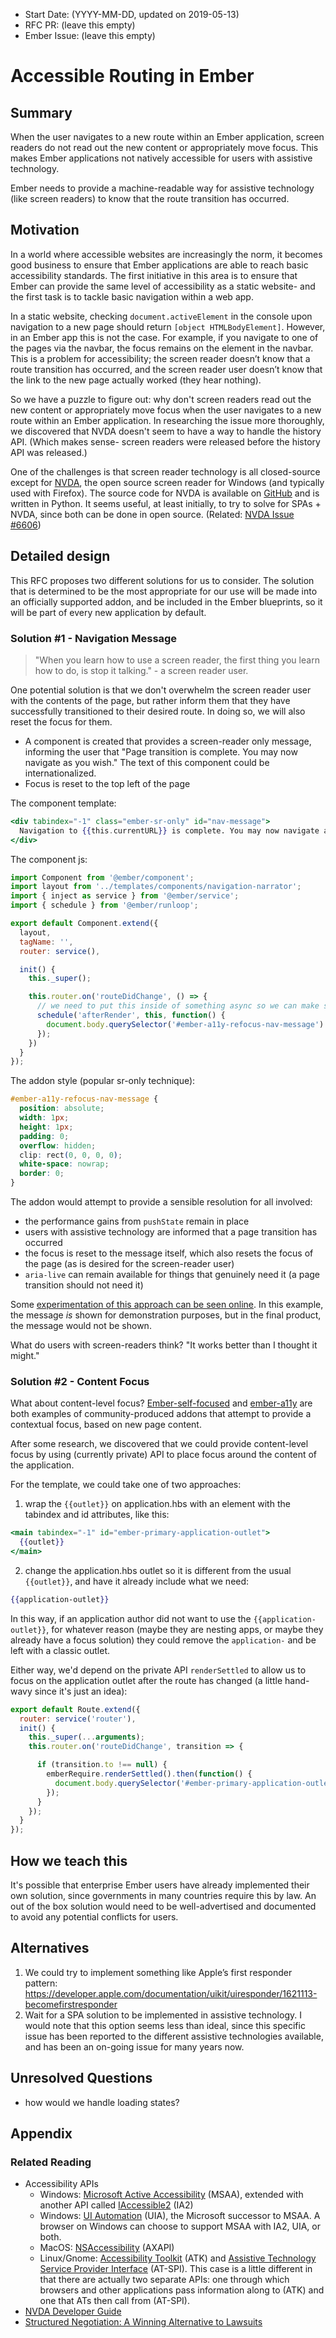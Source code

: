 - Start Date: (YYYY-MM-DD, updated on 2019-05-13)
- RFC PR: (leave this empty)
- Ember Issue: (leave this empty)

# Accessible Routing in Ember

## Summary

When the user navigates to a new route within an Ember application, screen readers do not read out the new content or appropriately move focus. This makes Ember applications not natively accessible for users with assistive technology.

Ember needs to provide a machine-readable way for assistive technology (like screen readers) to know that the route transition has occurred.

## Motivation

In a world where accessible websites are increasingly the norm, it becomes good business to ensure that Ember applications are able to reach basic accessibility standards. The first initiative in this area is to ensure that Ember can provide the same level of accessibility as a static website- and the first task is to tackle basic navigation within a web app.

In a static website, checking `document.activeElement` in the console upon navigation to a new page should return `[object HTMLBodyElement]`. However, in an Ember app this is not the case. For example, if you navigate to one of the pages via the navbar, the focus remains on the element in the navbar. This is a problem for accessibility; the screen reader doesn’t know that a route transition has occurred, and the screen reader user doesn’t know that the link to the new page actually worked (they hear nothing). 

So we have a puzzle to figure out: why don't screen readers read out the new content or appropriately move focus when the user navigates to a new route within an Ember application. In researching the issue more thoroughly, we discovered that NVDA doesn't seem to have a way to handle the history API. (Which makes sense- screen readers were released before the history API was released.)

One of the challenges is that screen reader technology is all closed-source except for [NVDA](https://www.nvaccess.org/), the open source screen reader for Windows (and typically used with Firefox). The source code for NVDA is available on [GitHub](https://github.com/nvaccess/nvda/) and is written in Python. It seems useful, at least initially, to try to solve for SPAs + NVDA, since both can be done in open source. (Related: [NVDA Issue #6606](https://github.com/nvaccess/nvda/issues/6606)) 

## Detailed design

This RFC proposes two different solutions for us to consider. The solution that is determined to be the most appropriate for our use will be made into an officially supported addon, and be included in the Ember blueprints, so it will be part of every new application by default. 

### Solution #1 - Navigation Message

> "When you learn how to use a screen reader, the first thing you learn how to do, is stop it talking." - a screen reader user. 

One potential solution is that we don't overwhelm the screen reader user with the contents of the page, but rather inform them that they have successfully transitioned to their desired route. In doing so, we will also reset the focus for them. 

- A component is created that provides a screen-reader only message, informing the user that "Page transition is complete. You may now navigate as you wish." The text of this component could be internationalized. 
- Focus is reset to the top left of the page

The component template: 

```hbs
<div tabindex="-1" class="ember-sr-only" id="nav-message">
  Navigation to {{this.currentURL}} is complete. You may now navigate as you wish.
</div>
```

The component js:

```js
import Component from '@ember/component';
import layout from '../templates/components/navigation-narrator';
import { inject as service } from '@ember/service';
import { schedule } from '@ember/runloop';

export default Component.extend({
  layout,
  tagName: '',
  router: service(),

  init() {
    this._super();

    this.router.on('routeDidChange', () => {
      // we need to put this inside of something async so we can make sure it really happens **after everything else**
      schedule('afterRender', this, function() {
        document.body.querySelector('#ember-a11y-refocus-nav-message').focus();
      });
    })
  }
});
```

The addon style (popular sr-only technique): 

```css
#ember-a11y-refocus-nav-message {
  position: absolute;
  width: 1px;
  height: 1px;
  padding: 0;
  overflow: hidden;
  clip: rect(0, 0, 0, 0);
  white-space: nowrap;
  border: 0;
}
```

The addon would attempt to provide a sensible resolution for all involved:
- the performance gains from `pushState` remain in place
- users with assistive technology are informed that a page transition has occurred
- the focus is reset to the message itself, which also resets the focus of the page (as is desired for the screen-reader user)
- `aria-live` can remain available for things that genuinely need it (a page transition should not need it)

Some [experimentation of this approach can be seen online](https://navigator-message-test-app.netlify.com/). In this example, the message _is_ shown for demonstration purposes, but in the final product, the message would not be shown.  

What do users with screen-readers think? "It works better than I thought it might."

### Solution #2 - Content Focus

What about content-level focus? [Ember-self-focused](https://github.com/linkedin/self-focused/tree/master/packages/ember-self-focused) and [ember-a11y](https://github.com/ember-a11y/ember-a11y) are both examples of community-produced addons that attempt to provide a contextual focus, based on new page content. 

After some research, we discovered that we could provide content-level focus by using (currently private) API to place focus around the content of the application. 

For the template, we could take one of two approaches: 

1. wrap the `{{outlet}}` on application.hbs with an element with the tabindex and id attributes, like this:

```hbs
<main tabindex="-1" id="ember-primary-application-outlet">
  {{outlet}}
</main>
```

2. change the application.hbs outlet so it is different from the usual `{{outlet}}`, and have it already include what we need:

```hbs
{{application-outlet}}
```

In this way, if an application author did not want to use the `{{application-outlet}}`, for whatever reason (maybe they are nesting apps, or maybe they already have a focus solution) they could remove the `application-` and be left with a classic outlet. 

Either way, we'd depend on the private API `renderSettled` to allow us to focus on the application outlet after the route has changed (a little hand-wavy since it's just an idea): 

```js
export default Route.extend({
  router: service('router'),
  init() {
    this._super(...arguments);
    this.router.on('routeDidChange', transition => {

      if (transition.to !== null) {
        emberRequire.renderSettled().then(function() {
          document.body.querySelector('#ember-primary-application-outlet').focus();
        });        
      }
    });
  }
});
```


## How we teach this

It's possible that enterprise Ember users have already implemented their own solution, since governments in many countries require this by law. An out of the box solution would need to be well-advertised and documented to avoid any potential conflicts for users. 


## Alternatives
1. We could try to implement something like Apple’s first responder pattern: https://developer.apple.com/documentation/uikit/uiresponder/1621113-becomefirstresponder 
2. Wait for a SPA solution to be implemented in assistive technology. I would note that this option seems less than ideal, since this specific issue has been reported to the different assistive technologies available, and has been an on-going issue for many years now. 

## Unresolved Questions
- how would we handle loading states?

## Appendix


### Related Reading
- Accessibility APIs
  - Windows: [Microsoft Active Accessibility](https://docs.microsoft.com/en-us/windows/desktop/WinAuto/microsoft-active-accessibility) (MSAA), extended with another API called [IAccessible2](https://wiki.linuxfoundation.org/accessibility/iaccessible2/start) (IA2)
  - Windows: [UI Automation](https://docs.microsoft.com/en-us/windows/desktop/WinAuto/entry-uiauto-win32) (UIA), the Microsoft successor to MSAA. A browser on Windows can choose to support MSAA with IA2, UIA, or both.
  - MacOS: [NSAccessibility](https://developer.apple.com/documentation/appkit/nsaccessibility) (AXAPI)
  - Linux/Gnome: [Accessibility Toolkit](https://developer.gnome.org/atk/stable/) (ATK) and [Assistive Technology Service Provider Interface](https://developer.gnome.org/libatspi/stable/) (AT-SPI). This case is a little different in that there are actually two separate APIs: one through which browsers and other applications pass information along to (ATK) and one that ATs then call from (AT-SPI).
- [NVDA Developer Guide](https://www.nvaccess.org/files/nvda/documentation/developerGuide.html)
- [Structured Negotiation: A Winning Alternative to Lawsuits](https://www.lflegal.com/book/)

